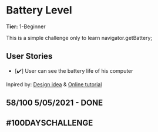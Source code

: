 # Battery Level

**Tier:** 1-Beginner

This is a simple challenge only to learn navigator.getBattery;

## User Stories

-   [✔️] User can see the battery life of his computer


Inpired by: [Design idea](https://dribbble.com/shots/1680747-Freebie-Battery-Status-Icons)
    &       [Online tutorial](https://www.youtube.com/watch?v=xGWA7AVBRZA&t=719s)

## 58/100 5/05/2021 - DONE

## #100DAYSCHALLENGE